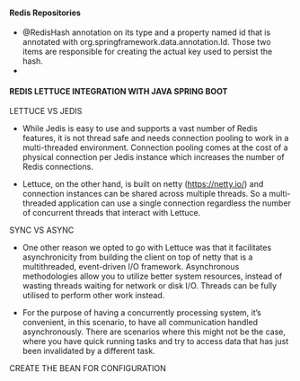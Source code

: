#### Redis Repositories
- @RedisHash annotation on its type and a property named id that is annotated with org.springframework.data.annotation.Id. Those two items   are responsible for creating the actual key used to persist the hash.
-


#### REDIS LETTUCE INTEGRATION WITH JAVA SPRING BOOT

LETTUCE VS JEDIS
- While Jedis is easy to use and supports a vast number of Redis features, it is not thread safe and needs connection pooling to work in a   multi-threaded environment. Connection pooling comes at the cost of a physical connection per Jedis instance which increases the number     of Redis connections.

- Lettuce, on the other hand, is built on netty (https://netty.io/) and connection instances can be shared across multiple threads. So a     multi-threaded application can use a single connection regardless the number of concurrent threads that interact with Lettuce.

SYNC VS ASYNC
- One other reason we opted to go with Lettuce was that it facilitates asynchronicity from building the client on top of netty that is a     multithreaded, event-driven I/O framework. Asynchronous methodologies allow you to utilize better system resources, instead of wasting     threads waiting for network or disk I/O. Threads can be fully utilised to perform other work instead.

- For the purpose of having a concurrently processing system, it’s convenient, in this scenario, to have all communication handled           asynchronously. There are scenarios where this might not be the case, where you have quick running tasks and try to access data that has   just been invalidated by a different task.

CREATE THE BEAN FOR CONFIGURATION

